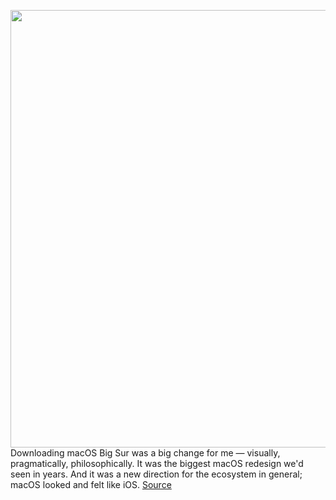 <img src='https://cdn.vox-cdn.com/thumbor/38S5Z7Ve955UG4tymWsKqUnxQ3I=/0x0:2040x1360/1200x675/filters:focal(913x650:1239x976)/cdn.vox-cdn.com/uploads/chorus_image/image/70111790/akrales_211028_4820_0673.0.jpg' width='700px' /><br/>
Downloading macOS Big Sur was a big change for me — visually, pragmatically, philosophically. It was the biggest macOS redesign we'd seen in years. And it was a new direction for the ecosystem in general; macOS looked and felt like iOS.
<a href='https://www.theverge.com/22765988/apple-macos-12-monterey-review-macbook-pro-air-imac-m1'> Source <a/>